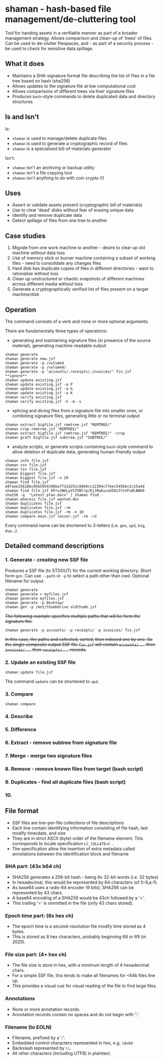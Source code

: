 # shaman - hash-based file management/de-cluttering tool

Tool for handing assets in a verifiable manner as part of a broader management strategy. Allows comparison and clean-up of 'trees' of files. Can be used to de-clutter filespaces, and - as part of a security process - be used to check for sensitive data spillage.


## What it does
* Maintains a SHA-signature format file describing the list of files in a file tree based on hash (sha256)
* Allows updates to the signature file at low computational cost
* Allows comparisons of different trees via their signature files
* Produces `bash`-style commands to delete duplicated data and directory structures

## Is and Isn't
Is:
* `shaman` is used to manage/delete duplicate files
* `shaman` is used to generate a cryptographic record of files
* `shaman` is a specialised bill-of-materials generator

Isn't:
* `shaman` isn't an archiving or backup utility
* `shaman` isn't a file copying tool
* `shaman` isn't anything to do with coin crypto (!)


## Uses
* Assert or validate assets present (cryptographic bill of materials)
* Use to clear 'dead' disks without fear of erasing unique data
* Identify and remove duplicate data
* Detect spillage of files from one tree to another

## Case studies
1. Migrate from one work machine to another - desire to clear up old machine without data loss
2. Use of memory stick or burner machine containing a subset of working files - need to consolidate any changes files
3. Hard disk has duplicate copies of files in different directories - want to rationalise without loss
4. Clean up unstructured or chaotic snapshots of different machines across different media without loss
5. Generate a cryptographically verified list of files present on a target machine/disk

## Operation
The command consists of a verb and none or more optional arguments.

There are fundamentally three types of operations:
* generating and maintaining signature files (in presence of the source material), generating machine-readable output
``` 
shaman generate
shaman generate new.jsf
shaman generate -p /volume4
shaman generate -p /volume4/
shaman generate -p "accounts/,receipts/,invoices/" fin.jsf     **ignore**
shaman update existing.jsf
shaman update existing.jsf -a P
shaman update existing.jsf -a G
shaman update existing.jsf -a K
shaman verify existing.jsf
shaman verify existing.jsf -h -m -s
```

* splicing and dicing files from a signature file into smaller ones, or combining signature files, generating little or no terminal output
```
shaman extract bigfile.jsf remtree.jsf "REMTREE/"
shaman crop remtree.jsf "REMTREE/"
shaman extract bigfile.jsf remtree.jsf "REMTREE/" -crop
shaman graft bigfile.jsf subtree.jsf "SUBTREE/"
```

* analyze scripts, or generate scripts containing `bash`-style command to allow deletion of duplicate data, generating human-friendly output
```
shaman info file.jsf
shaman csv file.jsf
shaman tsv file.jsf
shaman biggest file.jsf
shaman biggest file.jsf -n 20
shaman find file.jsf e8faee25618bc95b5954196ba7f2a3251c04b9cc12394cf7eec545bbc2c15a4d
shaman find file.jsf 6PruJWGLyVtZVBlrp/KjJRwEucwSOUz37sVFu8LBWk0
sha256 -q  "Latest plan.docx" | shaman find - 
shaman whereis file.jsf wanted.doc
shaman duplicates file.jsf
shaman duplicates file.jsf -rm
shaman duplicates file.jsf -rm -n 10
shaman compare main.jsf lesser.jsf -rm -rd
```

Every command name can be shortened to 3-letters (i.e. `gen`, `upd`, `big`, `dup`...).

## Detailed command descriptions

### 1. Generate - creating new SSF file
Produces a SSF file (to STDOUT) for the current working directory.  Short form `gen`. Can use `--path` or `-p` to select a path other than cwd.  Optional filename for output.
```
shaman generate
shaman generate > myfiles.jsf
shaman generate myfiles.jsf
shaman generate -p Desktop/
shaman gen -p /mnt/thumbdrive oldthumb.jsf
```

~~The following example specifies multiple paths that will be form the signature file:~~
```
shaman generate -p accounts/ -p receipts/ -p invoices/ fin.jsf
```
~~In this case, the paths and collected, sorted, then indexed one by one.  So the single composite output SSF file `fin.jsf` will contain `accounts/...` then `invoices/...` then `receipts/...` records.~~


### 2. Update an existing SSF file

```
shaman update file.jsf
```
The command `update` can be shortened to `upd`.

### 3. Compare
```
shaman compare
```

### 4. Describe

### 5. Difference

### 6. Extract - remove subtree from signature file

### 7. Merge - merge two signature files

### 8. Remove - remove known files from target (bash script)

### 9. Duplicates - find all duplicate files (bash script)

### 10. 

## File format
* SSF files are line-per-file collections of file descriptions
* Each line contain identifying information consisting of file hash, last modify time/date, and size
* They are in strict ASCII (byte) order of the filename element.  This corresponds to locale specification `LC_COLLATE=C `.
* The specification allow the insertion of extra metadata called annotations between the identification block and filename

### SHA part:  (43x b64 ch)

* SHA256 generates a 256-bit hash - being 8x 32-bit words (i.e. 32 bytes)
* In hexadecimal, this would be represented by 64 characters (of 0-9,a-f).
* As base64 uses a radix-64 encoder (6 bits), SHA256 can be represented by 43 chars.
* A base64 encoding of a SHA256 would be 43ch followed by a '='.
* This trailing '=' is ommitted in the file (only 43 chars stored).

### Epoch time part: (8x hex ch)

* The epoch time is a second-resolution file modify time stored as 4 bytes.
* This is stored as 8 hex characters, probably beginning 68 or 69 (in 2025).

### File size part: (4+ hex ch)

* The file size is store in hex, with a minimum length of 4 hexadecimal chars.
* For a simple SSF file, this tends to make all filenames for <64k files line up.
* This provides a visual cue for visual reading of the file to find large files. 

### Annotations

* None or more annotation records.
* Annotation records contain no spaces and do not begin with ':'.

### Filename (to EOLN)
* Filename, prefixed by a ':'.
* Embedded control characters represented in hex, e.g. `\0x0d`
* Backslash represented by `\\`.
* All other characters (including UTF8) in plaintext.
